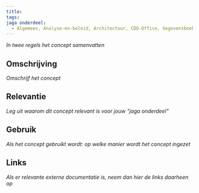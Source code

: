 ```yaml
---
title: 
tags: 
jaga onderdeel:
  - Algemeen, Analyse-en-beleid, Architectuur, CDO-Office, Gegevensboekhouding, Traineeship-en-organisatie, Wetsanalyse
---
```

*In twee regels het concept samenvatten*
## Omschrijving
*Omschrijf het concept*
## Relevantie
*Leg uit waarom dit concept relevant is voor jouw "jaga onderdeel"*
## Gebruik
*Als het concept gebruikt wordt: op welke manier wordt het concept ingezet*
## Links
*Als er relevante externe documentatie is, neem dan hier de links daarheen op*